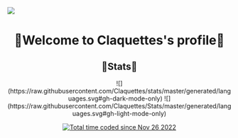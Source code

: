 
![](https://user-images.githubusercontent.com/114826837/204274294-4347eb2f-cb25-429c-9e90-8289991cc5bf.png)
<h1 align="center">🌸Welcome to Claquettes's profile🌸</h1>
<h2 align="center">🌺Stats🌺</h2>

<p align="center">
    ![](https://raw.githubusercontent.com/Claquettes/stats/master/generated/languages.svg#gh-dark-mode-only)
    ![](https://raw.githubusercontent.com/Claquettes/Stats/master/generated/languages.svg#gh-light-mode-only)
</p>

<p align="center">
    <a href="https://wakatime.com/@85363e99-4bd6-4f5d-928a-967ecbb24610"><img src="https://wakatime.com/badge/user/85363e99-4bd6-4f5d-928a-967ecbb24610.svg" alt="Total time coded since Nov 26 2022" /></a>
</p>

